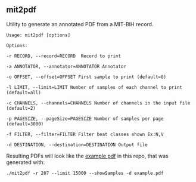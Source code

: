 ## mit2pdf
Utility to generate an annotated PDF from a MIT-BIH record.

    Usage: mit2pdf [options]

    Options:      
  
    -r RECORD, --record=RECORD  Record to print
  
    -a ANNOTATOR, --annotator=ANNOTATOR Annotator
  
    -o OFFSET, --offset=OFFSET First sample to print (default=0)
  
    -l LIMIT, --limit=LIMIT Number of samples of each channel to print (default=all)
  
    -c CHANNELS, --channels=CHANNELS Number of channels in the input file (default=2)
  
    -p PAGESIZE, --pageSize=PAGESIZE Number of samples per page (default=3000)
  
    -f FILTER, --filter=FILTER Filter beat classes shown Ex:N,V
  
    -d DESTINATION, --destination=DESTINATION Output file
 

Resulting PDFs will look like the [example pdf](example.pdf) in this repo, that was generated with:
 
      
    ./mit2pdf -r 207 --limit 15000 --showSamples -d example.pdf